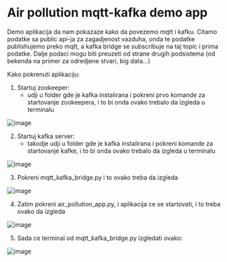 # Air pollution mqtt-kafka demo app

Demo aplikacija da nam pokazaze kako da povezemo mqtt i kafku. Citamo podatke sa public api-ja za zagadjenost vazduha, onda te podatke publishujemo preko mqtt, a kafka bridge se subscribuje na taj topic i prima podatke. Dalje podaci mogu biti preuzeti od strane drugih podsistema (od bekenda na primer za odredjene stvari, big data...)


Kako pokrenuti aplikaciju:
1. Startuj zookeeper:
    - udji u folder gde je kafka instalirana i pokreni prvo komande za startovanje zookeepera, i to bi onda ovako trebalo da izgleda u terminalu

![image](https://github.com/pilac96/air-pollution-mqtt-kafka-demo/assets/35148018/eb87e6be-7adb-4092-a38d-ae9771bc71fd)

2. Startuj kafka server:
    - takodje udji u folder gde je kafka instalirana i pokreni komande za startovanje kafke, i to bi onda ovako trebalo da izgleda u terminalu

![image](https://github.com/pilac96/air-pollution-mqtt-kafka-demo/assets/35148018/076340f7-9c5a-4f7f-b7f9-b6054246c45a)

3. Pokreni mqtt_kafka_bridge.py i to ovako treba da izgleda

![image](https://github.com/pilac96/air-pollution-mqtt-kafka-demo/assets/35148018/7f29029c-a617-4ad5-85e8-ff2bfb3074f5)


4. Zatim pokreni air_pollution_app.py, i aplikacija ce se startovati, i to treba ovako da izgleda

![image](https://github.com/pilac96/air-pollution-mqtt-kafka-demo/assets/35148018/9e2e2677-8511-4d00-a8a8-da398844a604)

5. Sada ce terminal od mqtt_kafka_bridge.py izgledati ovako:

![image](https://github.com/pilac96/air-pollution-mqtt-kafka-demo/assets/35148018/463edcac-e15b-4fcd-a77c-3d1305a71864)

